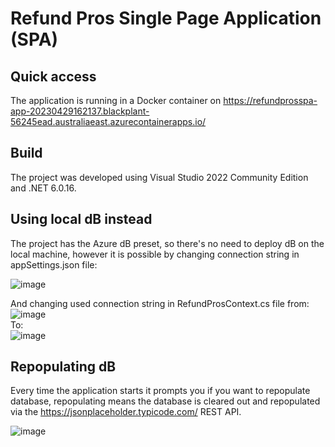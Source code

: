 # Refund Pros Single Page Application (SPA)

## Quick access
The application is running in a Docker container on https://refundprosspa-app-20230429162137.blackplant-56245ead.australiaeast.azurecontainerapps.io/
## Build
The project was developed using Visual Studio 2022 Community Edition and .NET 6.0.16.

## Using local dB instead
The project has the Azure dB preset, so there's no need to deploy dB on the local machine, however it is possible by changing connection string in appSettings.json file:

![image](https://user-images.githubusercontent.com/132027003/235334006-91f17224-2cff-4068-af5d-ead2f4b5cb21.png)

And changing used connection string in RefundProsContext.cs file from:
![image](https://user-images.githubusercontent.com/132027003/235334050-761ce6c6-8bf6-4200-8935-fe58d8677651.png)\
To:\
![image](https://user-images.githubusercontent.com/132027003/235334071-d4bc3a8e-ea44-4646-968c-bddf96c34b11.png)

## Repopulating dB
Every time the application starts it prompts you if you want to repopulate database, repopulating means the database is cleared out and repopulated via the https://jsonplaceholder.typicode.com/ REST API.

![image](https://user-images.githubusercontent.com/132027003/235334275-f5777df5-efbf-49d8-ac2c-518327dd7f07.png)
